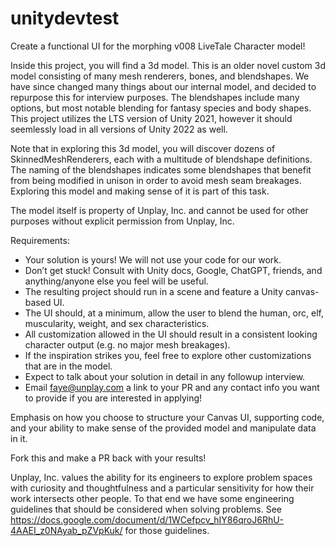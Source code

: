 # unitydevtest
Create a functional UI for the morphing v008 LiveTale Character model!

Inside this project, you will find a 3d model. This is an older novel custom 3d model consisting of many mesh renderers, bones, and blendshapes. We have since changed many things about our internal model, and decided to repurpose this for interview purposes. The blendshapes include many options, but most notable blending for fantasy species and body shapes. This project utilizes the LTS version of Unity 2021, however it should seemlessly load in all versions of Unity 2022 as well.

Note that in exploring this 3d model, you will discover dozens of SkinnedMeshRenderers, each with a multitude of blendshape definitions. The naming of the blendshapes indicates some blendshapes that benefit from being modified in unison in order to avoid mesh seam breakages. Exploring this model and making sense of it is part of this task.

The model itself is property of Unplay, Inc. and cannot be used for other purposes without explicit permission from Unplay, Inc.

Requirements:
- Your solution is yours! We will not use your code for our work. 
- Don’t get stuck! Consult with Unity docs, Google, ChatGPT, friends, and anything/anyone else you feel will be useful.
- The resulting project should run in a scene and feature a Unity canvas-based UI.
- The UI should, at a minimum, allow the user to blend the human, orc, elf, muscularity, weight, and sex characteristics.
- All customization allowed in the UI should result in a consistent looking character output (e.g. no major mesh breakages).
- If the inspiration strikes you, feel free to explore other customizations that are in the model.
- Expect to talk about your solution in detail in any followup interview.
- Email faye@unplay.com a link to your PR and any contact info you want to provide if you are interested in applying!

Emphasis on how you choose to structure your Canvas UI, supporting code, and your ability to make sense of the provided model and manipulate data in it.

Fork this and make a PR back with your results!


Unplay, Inc. values the ability for its engineers to explore problem spaces with curiosity and thoughtfulness and a particular sensitivity for how their work intersects other people. To that end we have some engineering guidelines that should be considered when solving problems.
See https://docs.google.com/document/d/1WCefpcv_hIY86qroJ6RhU-4AAEI_z0NAyab_pZVpKuk/ for those guidelines.
